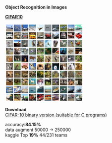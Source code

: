  **Object Recognition in Images**  
 
 [**CIFAR10**](https://www.cs.toronto.edu/~kriz/cifar.html)  

<img src="./cifar10.png" width=50%>  

**Download**  
[CIFAR-10 binary version (suitable for C programs)](https://www.cs.toronto.edu/~kriz/cifar-10-binary.tar.gz)

accuracy:**84.15%**  
data augment 50000 -> 250000  
kaggle Top **19%** 44/231 teams  
